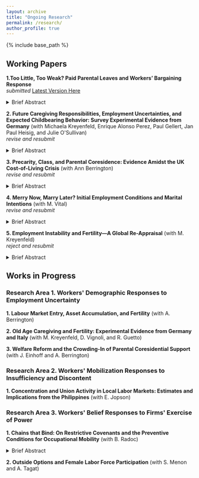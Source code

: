 ```yaml
---
layout: archive
title: "Ongoing Research"
permalink: /research/
author_profile: true
---
```


{% include base_path %}


## Working Papers

**1.Too Little, Too Weak? Paid Parental Leaves and Workers’ Bargaining Response**<br>_submitted_  [Latest Version Here](https://drive.google.com/drive/u/3/folders/1PwEAKX40akE4DHuKAgWhX9jYsXUqt040)

<details>
  <summary>Brief Abstract</summary>

When statutory entitlements are deemed insufficient, how do workers respond? Some evidence suggests that collective bargaining may secure more entitlements than is legally guaranteed. However, this is less established in contexts where unions are less influential and more fragmented. This article analyzes the embedding and dynamics of paid parental leaves (PPLs) in collective bargaining agreements (CBAs) in the Philippines using a novel dataset of all contracts from 2016 to 2021. I estimate the prevalence of PPLs, whether female leadership is associated with the inclusion of PPLs, and whether wage increases crowd out PPLs. To analyze how changing opportunity structures affect bargaining outcomes, I estimate the effect of a 2019 maternity leave reform using two identification strategies – a counterfactual analysis of multi-plant ultimate parent entities (UPEs) and a regression discontinuity in time (RDiT) design. Results show that 65% of CBAs merely restate statutory leave entitlements, while only 5% secure additional benefits. Neither wage increases nor the 2019 reform crowds out PPL provisions; instead, the former is associated with a higher probability of PPL inclusion. Semi-structured interviews with union leaders support a _bounded augmentation hypothesis_: when compliance and enforcement are perceived as weak, redundancy and augmentation are dual collective bargaining aims.
  
</details>


**2. Future Caregiving Responsibilities, Employment Uncertainties, and Expected Childbearing Behavior: Survey Experimental Evidence from Germany** (with Michaela Kreyenfeld, Enrique Alonso Perez, Paul Gellert, Jan Paul Heisig, and Julie O'Sullivan)<br>_revise and resubmit_

<details>
  <summary>Brief Abstract</summary>
  
In societies experiencing declining birth rates, understanding factors influencing childbearing decisions is of interest. We employ a factorial survey experiment to investigate how scenarios of future employment uncertainties and caregiving responsibilities towards aging parents shape the expected childbearing behavior of a fictitious couple. Respondents from the nationally representative German Socio-Economic Panel Innovation Sample (SOEP-IS) (n=1,750) were randomly assigned to five vignettes, each describing a hypothetical couple with varying levels of caregiving responsibilities towards an aging parent and employment uncertainties. Respondents subsequently rated their expectations about the couple’s childbearing behavior within the next three years using an 11-point scale. Results show that high caregiving responsibilities and dual employment uncertainties reduce expected childbearing behavior by 2.8 and 1.9 points, respectively, compared to when these are absent. The negative effect of high caregiving responsibilities is more pronounced among females, while respondents’ own caregiving and employment experiences do not moderate the treatment effects. These results demonstrate how both future-oriented caregiving responsibilities and employment uncertainties alter expectations about family formation and highlight the scenarios that are regarded as more or less favorable for childbearing. </details>

**3. Precarity, Class, and Parental Coresidence: Evidence Amidst the UK Cost-of-Living Crisis** (with Ann Berrington)<br>_revise and resubmit_

<details>
  <summary>Brief Abstract</summary>
  
The cost-of-living crisis in the UK is likely to have amplified the increasing rates of parental coresidence among young adults. Amidst this period, we examine how underexplored forms of employment precarity (e.g., underemployment and temporary and agency work) are associated with parental coresidence. Refining the feathered nest/gilded cage hypotheses to incorporate employment precarity, we further analyze how parental social class moderates this relationship across the transition to adulthood phase, driven by both protective and propellant motives of parents. Estimating logistic regression models using the 2021-23 waves of the UK Labour Force Survey, we demonstrate the association between precarity and coresidence, and probe heterogeneities by sex, age, and parental social class. Three results are worth noting. First, apart from unemployment, states of labor underutilization (underemployment) and impermanence (temporary and agency work) are associated with a higher probability of parental coresidence relative to stable employment. Second, parental class matters—the positive precarity-coresidence association is most pronounced among service-class parents. Finally, our results support a refined feathered nest/gilded cage hypothesis whereby (higher) parental resources facilitate coresidence at earlier phases of adulthood transitions, especially for unemployed and precariously employed adult children, but this moderating role tapers off with age. </details>

**4. Merry Now, Marry Later? Initial Employment Conditions and Marital Intentions** (with M. Vital) <br>_revise and resubmit_

<details>
  <summary>Brief Abstract</summary>
  
Young adults typically navigate initial transitions into the labor market along with family formation intentions and decisions. A thick strand of literature, mostly based on Western contexts, demonstrates how employment instability is associated with marital behavior (intentions and actual transitions). The Philippines, as the only country in the world without any legal provision for divorce, is an interesting case in analyzing both the institution of and the preferences for marriage. Following the Oppenheimerian hypothesis that employment stability partly explains (earlier) marriage timing, especially among career-oriented young adults, we analyze the relationship between precarious initial conditions and marital intentions among this highly educated subgroup. We estimate logistic regression models using data from a nationally representative college graduate tracer survey in the Philippines. Our analysis highlights three findings. First, an overwhelming majority intend to get married ($>90\%$), regardless of employment status. Second, precarious labor market states are not associated with marital intentions except for economically inactive females. Finally, precarity matters for the expressed timing of marriage---compared to their stably employed counterparts, marriage-oriented young adults on fixed-term contracts, unemployment, or economic inactivity express a slightly later ideal period to marry. These descriptive findings speak to the idea that highly educated young adults in "merry" employment conditions intend to marry sooner rather than later. </details>

**5. Employment Instability and Fertility—A Global Re-Appraisal** (with M. Kreyenfeld)  <br>_reject and resubmit_

<details>
  <summary>Brief Abstract</summary>
  
In prior macro-level analyses of fertility patterns, employment instability is commonly operationalized using unemployment rates. However, labor markets in developing countries are characterized by low unemployment and high vulnerable employment in precarious and informal positions. Recognizing these different manifestations of employment instability, this paper reappraises their associations with fertility dynamics in three ways. First, we utilize alternative measures of instability apart from unemployment, such as vulnerable and solo self-employment. Second, we extend the geographic scope of existing work to a global scale and use a panel data of countries from across all regional groups and income classifications between 1992 and 2022. Finally, we adopt both static and dynamic panel estimation techniques that account for the inherent persistence of period fertility rates. Results suggest that (i) lagged unemployment rates have a robustly negative association with fertility, lending support to existing findings; (ii) the magnitude of this association seems stronger for lower-income countries; and (iii) vulnerable and self-employment rates are also negatively associated with fertility in the static model specification. As employment instability is associated with fertility dynamics on a global scale, further demographic research on instability and fertility should use contextually fitting measures.

</details>



## Works in Progress

### Research Area 1. Workers' Demographic Responses to Employment Uncertainty

**1. Labour Market Entry, Asset Accumulation, and Fertility** (with A. Berrington)

**2. Old Age Caregiving and Fertility: Experimental Evidence from Germany and Italy** (with M. Kreyenfeld, D. Vignoli, and R. Guetto)

**3. Welfare Reform and the Crowding-In of Parental Coresidential Support** (with J. Einhoff and A. Berrington)

### Research Area 2. Workers' Mobilization Responses to Insufficiency and Discontent

**1. Concentration and Union Activity in Local Labor Markets: Estimates and Implications from the Philippines** (with E. Jopson)

### Research Area 3. Workers' Belief Responses to Firms' Exercise of Power

**1. Chains that Bind: On Restrictive Covenants and the Preventive Conditions for Occupational Mobility** (with B. Radoc)

<details>
  <summary>Brief Abstract</summary>

Restrictive covenants (RCs) in job contracts serve as de facto chains restricting workers’ current and future mobility by preventing them from either prematurely exiting the firm or working for its competitor (or both) within a limited period post-employment. This paper analyzes how their inclusion in employment contracts affects the perceived conditions for subsequent occupational mobility. Employing a forced-choice conjoint experiment on labor market entrants in the Philippines, we construct hypothetical jobseeker profiles with randomly assigned noncompete, training repayment, and nonsolicitation clauses and subsequently ask which jobseeker is more likely to apply to each of the four mobility pathways---vertical-within, lateral-within, vertical-across, and lateral-across job postings.  Results suggest that: (i) noncompete clauses prevent the conditions for within-industry occupational mobility and facilitate expected applications in across-industry postings; (ii) training repayment and nonsolicitation clauses have targeted consequences depending on their scope; and (iii) these preventive conditions hold regardless of whether the restrictive covenants are worded narrowly or broadly and whether they are enforced loosely or strictly. Broadly, our results highlight how firms' imposition of restrictive covenants in employment contracts _per se_ has binding repercussions on the perceived conditions for occupational mobility.
</details>

**2. Outside Options and Female Labor Force Participation** (with S. Menon and A. Tagat) 





